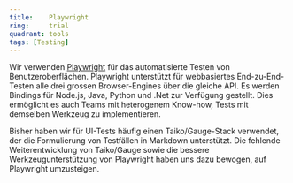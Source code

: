 ```yaml
---
title:    Playwright  
ring:     trial  
quadrant: tools
tags: [Testing]
---
```


Wir verwenden [Playwright][playwright] für das automatisierte Testen von Benutzeroberflächen. Playwright unterstützt für webbasiertes End-zu-End-Testen alle drei grossen Browser-Engines über die gleiche API. Es werden Bindings für Node.js, Java, Python und .Net zur Verfügung gestellt. Dies ermöglicht es auch Teams mit heterogenem Know-how, Tests mit demselben Werkzeug zu implementieren.

Bisher haben wir für UI-Tests häufig einen Taiko/Gauge-Stack verwendet, der die Formulierung von Testfällen in Markdown unterstützt. Die fehlende Weiterentwicklung von Taiko/Gauge sowie die bessere Werkzeugunterstützung von Playwright haben uns dazu bewogen, auf Playwright umzusteigen.

[playwright]: https://playwright.dev
